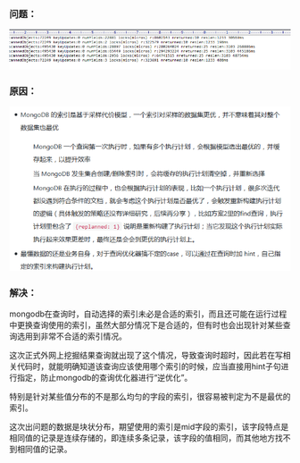 ### 问题：
![遇到的问题](https://raw.githubusercontent.com/RebeccaZhong/markdown-photos/master/%E4%B8%93%E4%B8%9A%E6%8A%80%E8%83%BD/db/MongoDB/MongoDB%E4%BD%BF%E7%94%A8%E7%B4%A2%E5%BC%95%E9%81%87%E5%88%B0%E7%9A%84%E9%97%AE%E9%A2%98-1.png)

### 原因：
![原因](https://raw.githubusercontent.com/RebeccaZhong/markdown-photos/master/%E4%B8%93%E4%B8%9A%E6%8A%80%E8%83%BD/db/MongoDB/MongoDB%E4%BD%BF%E7%94%A8%E7%B4%A2%E5%BC%95%E9%81%87%E5%88%B0%E7%9A%84%E9%97%AE%E9%A2%98-2.png)


### 解决：
mongodb在查询时，自动选择的索引未必是合适的索引，而且还可能在运行过程中更换查询使用的索引，虽然大部分情况下是合适的，但有时也会出现针对某些查询选用到非常不合适的索引情况。

这次正式外网上挖掘结果查询就出现了这个情况，导致查询时超时，因此若在写相关代码时，就能明确知道该查询应该使用哪个索引的时候，应当直接用hint子句进行指定，防止mongodb的查询优化器进行“逆优化”。

特别是针对某些值分布的不是那么均匀的字段的索引，很容易被判定为不是最优的索引。

这次出问题的数据是块状分布，期望使用的索引是mid字段的索引，该字段特点是相同值的记录是连续存储的，即连续多条记录，该字段的值相同，而其他地方找不到相同值的记录。

